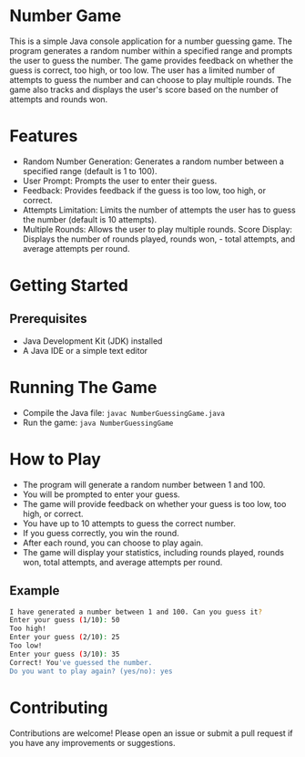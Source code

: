
# Number Game

This is a simple Java console application for a number guessing game. The program generates a random number within a specified range and prompts the user to guess the number. The game provides feedback on whether the guess is correct, too high, or too low. The user has a limited number of attempts to guess the number and can choose to play multiple rounds. The game also tracks and displays the user's score based on the number of attempts and rounds won.


# Features

- Random Number Generation: Generates a random number between a specified range (default is 1 to 100).
- User Prompt: Prompts the user to enter their guess.
- Feedback: Provides feedback if the guess is too low, too high, or correct.
- Attempts Limitation: Limits the number of attempts the user has to guess the number (default is 10 attempts).
- Multiple Rounds: Allows the user to play multiple rounds.
  Score Display: Displays the number of rounds played, rounds won, - total attempts, and average attempts per round.

# Getting Started

## Prerequisites

- Java Development Kit (JDK) installed
- A Java IDE or a simple text editor
# Running The Game

- Compile the Java file: ```javac NumberGuessingGame.java```
- Run the game: ```java NumberGuessingGame```
# How to Play

- The program will generate a random number between 1 and 100.
- You will be prompted to enter your guess.
- The game will provide feedback on whether your guess is too low, too high, or correct.
- You have up to 10 attempts to guess the correct number.
- If you guess correctly, you win the round.
- After each round, you can choose to play again.
- The game will display your statistics, including rounds played, rounds won, total attempts, and average attempts per round.

## Example
```bash
I have generated a number between 1 and 100. Can you guess it?
Enter your guess (1/10): 50
Too high!
Enter your guess (2/10): 25
Too low!
Enter your guess (3/10): 35
Correct! You've guessed the number.
Do you want to play again? (yes/no): yes
```


# Contributing

Contributions are welcome! Please open an issue or submit a pull request if you have any improvements or suggestions.

